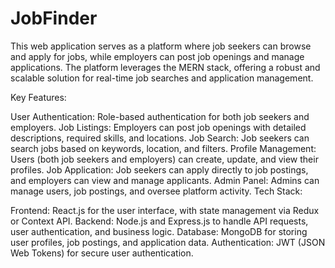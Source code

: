 # JobFinder
This web application serves as a platform where job seekers can browse and apply for jobs, while employers can post job openings and manage applications. The platform leverages the MERN stack, offering a robust and scalable solution for real-time job searches and application management.

Key Features:

User Authentication: Role-based authentication for both job seekers and employers.
Job Listings: Employers can post job openings with detailed descriptions, required skills, and locations.
Job Search: Job seekers can search jobs based on keywords, location, and filters.
Profile Management: Users (both job seekers and employers) can create, update, and view their profiles.
Job Application: Job seekers can apply directly to job postings, and employers can view and manage applicants.
Admin Panel: Admins can manage users, job postings, and oversee platform activity.
Tech Stack:

Frontend: React.js for the user interface, with state management via Redux or Context API.
Backend: Node.js and Express.js to handle API requests, user authentication, and business logic.
Database: MongoDB for storing user profiles, job postings, and application data.
Authentication: JWT (JSON Web Tokens) for secure user authentication.
